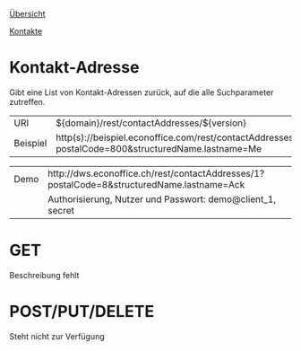 [Übersicht](../..)

[Kontakte](../)

# Kontakt-Adresse
Gibt eine List von Kontakt-Adressen zurück, auf die alle Suchparameter zutreffen.

<table>
<tr><td>URI</td><td>${domain}/rest/contactAddresses/${version}</td></tr>
<tr><td>Beispiel</td><td>http(s)://beispiel.econoffice.com/rest/contactAddresses/1?postalCode=800&structuredName.lastname=Me</td></tr>
</table>
<table>
<tr><td>Demo</td><td>http://dws.econoffice.ch/rest/contactAddresses/1?postalCode=8&structuredName.lastname=Ack</td></tr>
<tr><td></td><td>Authorisierung, Nutzer und Passwort: demo@client_1, secret</td></tr>
</table>


# GET
Beschreibung fehlt

# POST/PUT/DELETE
Steht nicht zur Verfügung
